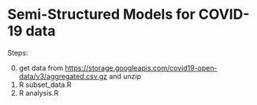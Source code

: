 # Semi-Structured Models for COVID-19 data

Steps:

 0. get data from https://storage.googleapis.com/covid19-open-data/v3/aggregated.csv.gz and unzip
 1. R subset_data.R
 2. R analysis.R